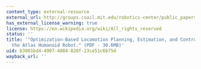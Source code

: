 ```yaml
---
content_type: external-resource
external_url: http://groups.csail.mit.edu/robotics-center/public_papers/Kuindersma14.pdf
has_external_license_warning: true
license: https://en.wikipedia.org/wiki/All_rights_reserved
status: ''
title: '"Optimization-Based Locomotion Planning, Estimation, and Control Design for
  the Atlas Humanoid Robot." (PDF - 30.6MB)'
uid: b3001bd4-4907-4804-820f-23ce51c6b75d
wayback_url: ''
---
```

